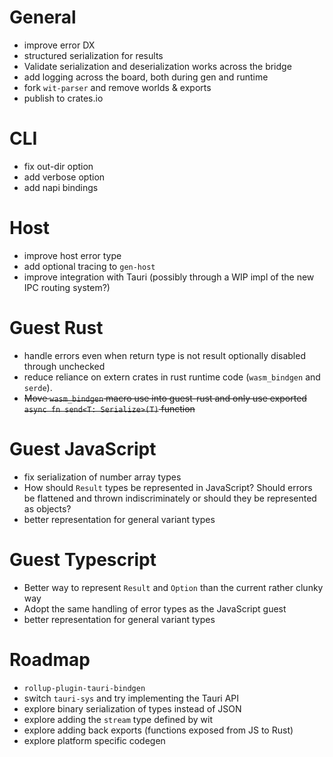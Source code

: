 # General

- improve error DX
- structured serialization for results
- Validate serialization and deserialization works across the bridge
- add logging across the board, both during gen and runtime
- fork `wit-parser` and remove worlds & exports
- publish to crates.io

# CLI

- fix out-dir option
- add verbose option
- add napi bindings

# Host

- improve host error type
- add optional tracing to `gen-host`
- improve integration with Tauri (possibly through a WIP impl of the new IPC routing system?)

# Guest Rust

- handle errors even when return type is not result optionally disabled through unchecked
- reduce reliance on extern crates in rust runtime code (`wasm_bindgen` and `serde`).
- ~~Move `wasm_bindgen` macro use into guest-rust and only use exported `async fn send<T: Serialize>(T)` function~~

# Guest JavaScript

- fix serialization of number array types
- How should `Result` types be represented in JavaScript? Should errors be flattened and thrown indiscriminately or should they be represented as objects?
- better representation for general variant types

# Guest Typescript

- Better way to represent `Result` and `Option` than the current rather clunky way
- Adopt the same handling of error types as the JavaScript guest
- better representation for general variant types

# Roadmap

- `rollup-plugin-tauri-bindgen`
- switch `tauri-sys` and try implementing the Tauri API
- explore binary serialization of types instead of JSON
- explore adding the `stream` type defined by wit
- explore adding back exports (functions exposed from JS to Rust)
- explore platform specific codegen
